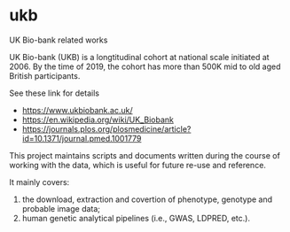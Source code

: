 # ukb
UK Bio-bank related works

UK Bio-bank (UKB) is a longtitudinal cohort at national scale initiated at 2006. By the time of 2019, the cohort has more than 500K mid to old aged British participants.

See these link for details
  * https://www.ukbiobank.ac.uk/
  * https://en.wikipedia.org/wiki/UK_Biobank
  * https://journals.plos.org/plosmedicine/article?id=10.1371/journal.pmed.1001779

This project maintains scripts and documents written during the course of working with the data, which is useful for future re-use and reference.

It mainly covers:
  1. the download, extraction and covertion of phenotype, genotype and probable image data;
  2. human genetic analytical pipelines (i.e., GWAS, LDPRED, etc.).
